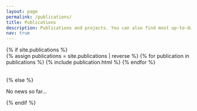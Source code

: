 ```yaml
---
layout: page
permalink: /publications/
title: Publications
description: Publications and projects. You can also find most up-to-date entries for my latest publications on the Google Scholar page.
nav: true
---
```


<div class="publications">
{% if site.publications %}
  <div class="table-responsive">
    <table class="table table-sm table-borderless">
    {% assign publications = site.publications | reverse %}
    {% for publication in publications %}
      {% include publication.html %}
    {% endfor %}
    </table>
  </div>
{% else %}
  <p>No news so far...</p>
{% endif %}
